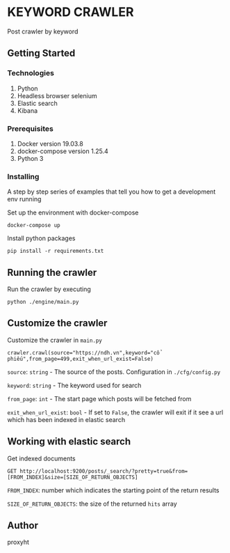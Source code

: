 # KEYWORD CRAWLER

Post crawler by keyword

## Getting Started

### Technologies

1. Python
2. Headless browser selenium
3. Elastic search
4. Kibana

### Prerequisites

1. Docker version 19.03.8
2. docker-compose version 1.25.4
3. Python 3 

### Installing

A step by step series of examples that tell you how to get a development env running

Set up the environment with docker-compose

```
docker-compose up
```

Install python packages

```
pip install -r requirements.txt
```


## Running the crawler

Run the crawler by executing


```
python ./engine/main.py
```


## Customize the crawler

Customize the crawler in ```main.py```
```
crawler.crawl(source="https://ndh.vn",keyword="cổ phiếu",from_page=499,exit_when_url_exist=False)
```
```source```: ```string``` - The source of the posts. Configuration in ```./cfg/config.py```

```keyword```: ```string``` - The keyword used for search

```from_page```: ```int``` - The start page which posts will be fetched from 

```exit_when_url_exist```: ```bool``` - If set to ```False```, the crawler will exit if it see a url which has been indexed in elastic search

## Working with elastic search

Get indexed documents

```
GET http://localhost:9200/posts/_search/?pretty=true&from=[FROM_INDEX]&size=[SIZE_OF_RETURN_OBJECTS]
```

```FROM_INDEX```: number which indicates the starting point of the return results

```SIZE_OF_RETURN_OBJECTS```: the size of the returned ```hits``` array 

## Author
proxyht

